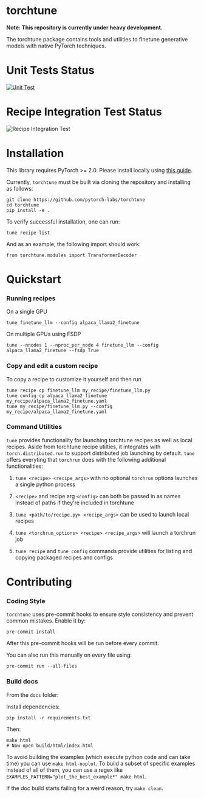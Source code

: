 
# torchtune

**Note: This repository is currently under heavy development.**

The torchtune package contains tools and utilities to finetune generative models with native PyTorch techniques.

# Unit Tests Status

[![Unit Test](https://github.com/pytorch-labs/torchtune/actions/workflows/unit_test.yaml/badge.svg?branch=main)](https://github.com/pytorch-labs/torchtune/actions/workflows/unit_test.yaml)

# Recipe Integration Test Status

![Recipe Integration Test](https://github.com/pytorch-labs/torchtune/actions/workflows/recipe_integration_test.yaml/badge.svg)

# Installation

This library requires PyTorch >= 2.0. Please install locally using [this guide](https://pytorch.org/get-started/locally/).

Currently, `torchtune` must be built via cloning the repository and installing as follows:

```
git clone https://github.com/pytorch-labs/torchtune
cd torchtune
pip install -e .
```

To verify successful installation, one can run:

```
tune recipe list
```

And as an example, the following import should work:

```
from torchtune.modules import TransformerDecoder
```

# Quickstart

### Running recipes

On a single GPU
```
tune finetune_llm --config alpaca_llama2_finetune
```

On multiple GPUs using FSDP
```
tune --nnodes 1 --nproc_per_node 4 finetune_llm --config alpaca_llama2_finetune --fsdp True
```

### Copy and edit a custom recipe

To copy a recipe to customize it yourself and then run
```
tune recipe cp finetune_llm my_recipe/finetune_llm.py
tune config cp alpaca_llama2_finetune my_recipe/alpaca_llama2_finetune.yaml
tune my_recipe/finetune_llm.py --config my_recipe/alpaca_llama2_finetune.yaml
```

### Command Utilities

``tune`` provides functionality for launching torchtune recipes as well as local
recipes. Aside from torchtune recipe utilties, it integrates with ``torch.distributed.run``
to support distributed job launching by default. ``tune`` offers everyting that ``torchrun``
does with the following additional functionalities:

1. ``tune <recipe> <recipe_args>`` with no optional ``torchrun`` options launches a single python process

2. ``<recipe>`` and recipe arg ``<config>`` can both be passed in as names instead of paths if they're included in torchtune

3. ``tune <path/to/recipe.py> <recipe_args>`` can be used to launch local recipes

4. ``tune <torchrun_options> <recipe> <recipe_args>`` will launch a torchrun job

5. ``tune recipe`` and ``tune config`` commands provide utilities for listing and copying packaged recipes and configs

# Contributing
### Coding Style
`torchtune` uses pre-commit hooks to ensure style consistency and prevent common mistakes. Enable it by:

```
pre-commit install
```

After this pre-commit hooks will be run before every commit.

You can also run this manually on every file using:

```
pre-commit run --all-files
```

### Build docs

From the `docs` folder:

Install dependencies:

```
pip install -r requirements.txt
```

Then:

```
make html
# Now open build/html/index.html
```

To avoid building the examples (which execute python code and can take time) you
can use `make html-noplot`. To build a subset of specific examples instead of
all of them, you can use a regex like `EXAMPLES_PATTERN="plot_the_best_example*"
make html`.

If the doc build starts failing for a weird reason, try `make clean`.
